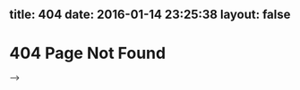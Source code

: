 title: 404
date: 2016-01-14 23:25:38
layout: false
---
<html>
<head>
<meta charset="UTF-8" />
<title>公益404</title>
</head>
<body>
<h1>404 Page Not Found</h1>
--><br><script type="text/javascript" src="http://www.qq.com/404/search_children.js" charset="utf-8"></script><br><!--
**公益404介接入地址**
* [益云公益404](http://yibo.iyiyun.com/Index/web404)
* [腾讯公益404](http://www.qq.com/404)
* [失蹤兒童少年資料管理中心404](http://404page.missingkids.org.tw)
</body>
</html>

